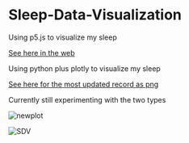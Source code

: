 # Sleep-Data-Visualization
Using p5.js to visualize my sleep

[See here in the web](https://ccy05327.github.io/Sleep-Data-Visualization/)

Using python plus plotly to visualize my sleep

[See here for the most updated record as png](https://github.com/ccy05327/Sleep-Data-Visualization/blob/main/SDV.png)

Currently still experimenting with the two types

![newplot](https://user-images.githubusercontent.com/67034552/153712595-57876d12-9ea7-491d-97ab-8133ef82b0a5.png)

![SDV](https://user-images.githubusercontent.com/67034552/153712598-fa8993b0-48ae-4e18-b19a-d45561a0c8c1.png)
